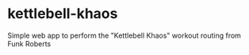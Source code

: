 # kettlebell-khaos
Simple web app to perform the "Kettlebell Khaos" workout routing from Funk Roberts
